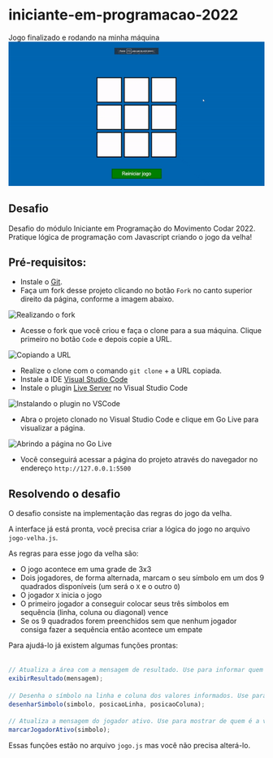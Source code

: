 # iniciante-em-programacao-2022

Jogo finalizado e rodando na minha máquina <br>
![](https://github.com/GiulioBernardi/fotos/blob/master/jogo-da-velha.gif)



## Desafio

Desafio do módulo Iniciante em Programação do Movimento Codar 2022. Pratique lógica de programação com Javascript criando o jogo da velha!

## Pré-requisitos:

- Instale o [Git](https://git-scm.com/).
- Faça um fork desse projeto clicando no botão `Fork` no canto superior direito da página, conforme a imagem abaixo.

![Realizando o fork](https://docs.github.com/assets/images/help/repository/fork_button.png)

- Acesse o fork que você criou e faça o clone para a sua máquina. Clique primeiro no botão `Code` e depois copie a URL.

![Copiando a URL](https://docs.github.com/assets/images/help/repository/https-url-clone-cli.png)

- Realize o clone com o comando `git clone` + a URL copiada.
- Instale a IDE [Visual Studio Code](https://code.visualstudio.com)
- Instale o plugin [Live Server](https://marketplace.visualstudio.com/items?itemName=ritwickdey.LiveServer) no Visual Studio Code

![Instalando o plugin no VSCode](https://user-images.githubusercontent.com/6104963/178366265-c14bbb19-7176-422c-a7d6-ee506ab8a06e.png)

- Abra o projeto clonado no Visual Studio Code e clique em Go Live para visualizar a página.

![Abrindo a página no Go Live](https://user-images.githubusercontent.com/6104963/178366419-6773d3ac-e5a4-475b-91b5-6fcf7a7e9e73.png)

- Você conseguirá acessar a página do projeto através do navegador no endereço `http://127.0.0.1:5500`

## Resolvendo o desafio

O desafio consiste na implementação das regras do jogo da velha. 

A interface já está pronta, você precisa criar a lógica do jogo no arquivo `jogo-velha.js`.

As regras para esse jogo da velha são:

- O jogo acontece em uma grade de 3x3
- Dois jogadores, de forma alternada, marcam o seu símbolo em um dos 9 quadrados disponíveis (um será o `X` e o outro `O`)
- O jogador `X` inicia o jogo 
- O primeiro jogador a conseguir colocar seus três símbolos em sequência (linha, coluna ou diagonal) vence
- Se os 9 quadrados forem preenchidos sem que nenhum jogador consiga fazer a sequência então acontece um empate

Para ajudá-lo já existem algumas funções prontas:

```js

// Atualiza a área com a mensagem de resultado. Use para informar quem foi o ganhador ou se foi empate.
exibirResultado(mensagem);

// Desenha o símbolo na linha e coluna dos valores informados. Use para desenha o X e O nos quadrados.
desenharSimbolo(simbolo, posicaoLinha, posicaoColuna);

// Atualiza a mensagem do jogador ativo. Use para mostrar de quem é a vez.
marcarJogadorAtivo(simbolo);
```

Essas funções estão no arquivo `jogo.js` mas você não precisa alterá-lo.
